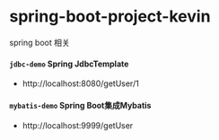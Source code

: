 # spring-boot-project-kevin
spring boot 相关

#### `jdbc-demo` Spring JdbcTemplate
* http://localhost:8080/getUser/1


#### `mybatis-demo` Spring Boot集成Mybatis
* http://localhost:9999/getUser

